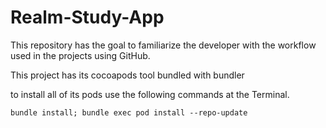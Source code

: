 # Realm-Study-App
This repository has the goal to familiarize the developer with the workflow used in the projects using GitHub.

This project has its cocoapods tool bundled with bundler

to install all of its pods use the following commands at the Terminal.

`bundle install; bundle exec pod install --repo-update`

